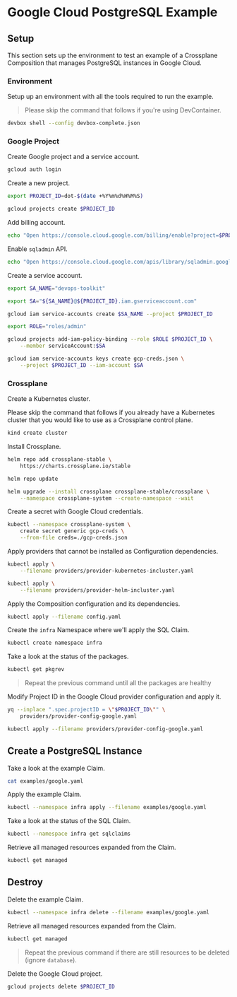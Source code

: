 # Google Cloud PostgreSQL Example

## Setup

This section sets up the environment to test an example of a Crossplane Composition that manages PostgreSQL instances in Google Cloud.

### Environment

Setup up an environment with all the tools required to run the example.

> Please skip the command that follows if you're using DevContainer.

```bash
devbox shell --config devbox-complete.json
```

### Google Project

Create Google project and a service account.

```bash
gcloud auth login
```

Create a new project.

```sh
export PROJECT_ID=dot-$(date +%Y%m%d%H%M%S)

gcloud projects create $PROJECT_ID
```

Add billing account.

```sh
echo "Open https://console.cloud.google.com/billing/enable?project=$PROJECT_ID in a browser and **set the billing account**." | gum format
```

Enable `sqladmin` API.

```sh
echo "Open https://console.cloud.google.com/apis/library/sqladmin.googleapis.com?project=$PROJECT_ID in a browser and **enable** the API." | gum format
```

Create a service account.

```sh
export SA_NAME="devops-toolkit"

export SA="${SA_NAME}@${PROJECT_ID}.iam.gserviceaccount.com"

gcloud iam service-accounts create $SA_NAME --project $PROJECT_ID

export ROLE="roles/admin"

gcloud projects add-iam-policy-binding --role $ROLE $PROJECT_ID \
    --member serviceAccount:$SA

gcloud iam service-accounts keys create gcp-creds.json \
    --project $PROJECT_ID --iam-account $SA
```

### Crossplane

Create a Kubernetes cluster.

Please skip the command that follows if you already have a Kubernetes cluster that you would like to use as a Crossplane control plane.

```sh
kind create cluster
```

Install Crossplane.

```sh
helm repo add crossplane-stable \
    https://charts.crossplane.io/stable

helm repo update

helm upgrade --install crossplane crossplane-stable/crossplane \
    --namespace crossplane-system --create-namespace --wait
```

Create a secret with Google Cloud credentials.

```sh
kubectl --namespace crossplane-system \
    create secret generic gcp-creds \
    --from-file creds=./gcp-creds.json
```

Apply providers that cannot be installed as Configuration dependencies.

```sh
kubectl apply \
    --filename providers/provider-kubernetes-incluster.yaml

kubectl apply \
    --filename providers/provider-helm-incluster.yaml
```

Apply the Composition configuration and its dependencies.

```sh
kubectl apply --filename config.yaml
```

Create the `infra` Namespace where we'll apply the SQL Claim.

```sh
kubectl create namespace infra
```

Take a look at the status of the packages.

```sh
kubectl get pkgrev
```

> Repeat the previous command until all the packages are healthy

Modify Project ID in the Google Cloud provider configuration and apply it.

```sh
yq --inplace ".spec.projectID = \"$PROJECT_ID\"" \
    providers/provider-config-google.yaml

kubectl apply --filename providers/provider-config-google.yaml
```

## Create a PostgreSQL Instance

Take a look at the example Claim.

```bash
cat examples/google.yaml
```

Apply the example Claim.

```sh
kubectl --namespace infra apply --filename examples/google.yaml
```

Take a look at the status of the SQL Claim.

```sh
kubectl --namespace infra get sqlclaims
```

Retrieve all managed resources expanded from the Claim.

```sh
kubectl get managed
```

## Destroy

Delete the example Claim.

```bash
kubectl --namespace infra delete --filename examples/google.yaml
```

Retrieve all managed resources expanded from the Claim.

```sh
kubectl get managed
```

> Repeat the previous command if there are still resources to be deleted (ignore `database`).

Delete the Google Cloud project.

```sh
gcloud projects delete $PROJECT_ID
```
